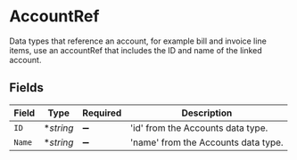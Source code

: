 # AccountRef

Data types that reference an account, for example bill and invoice line items, use an accountRef that includes the ID and name of the linked account.


## Fields

| Field                               | Type                                | Required                            | Description                         |
| ----------------------------------- | ----------------------------------- | ----------------------------------- | ----------------------------------- |
| `ID`                                | **string*                           | :heavy_minus_sign:                  | 'id' from the Accounts data type.   |
| `Name`                              | **string*                           | :heavy_minus_sign:                  | 'name' from the Accounts data type. |
